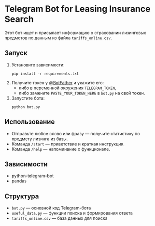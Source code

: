 # Telegram Bot for Leasing Insurance Search

Этот бот ищет и присылает информацию о страховании лизинговых предметов по данным из файла `tariffs_online.csv`.

## Запуск

1. Установите зависимости:
   ```
   pip install -r requirements.txt
   ```
2. Получите токен у [@BotFather](https://t.me/BotFather) и укажите его:
   - либо в переменной окружения `TELEGRAM_TOKEN`,
   - либо замените `PASTE_YOUR_TOKEN_HERE` в `bot.py` на свой токен.
3. Запустите бота:
   ```
   python bot.py
   ```

## Использование
- Отправьте любое слово или фразу — получите статистику по предмету лизинга из базы.
- Команда `/start` — приветствие и краткая инструкция.
- Команда `/help` — напоминание о функционале.

## Зависимости
- python-telegram-bot
- pandas

## Структура
- `bot.py` — основной код Telegram-бота
- `useful_data.py` — функции поиска и формирования ответа
- `tariffs_online.csv` — база данных для поиска
